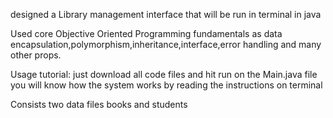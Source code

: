 designed a Library management interface that will be run in terminal in java


Used core Objective Oriented Programming fundamentals as data encapsulation,polymorphism,inheritance,interface,error handling and many other props.

Usage tutorial: just download all code files and hit run on the Main.java file you will know how the system works by reading the instructions on terminal 

Consists two data files books and students
